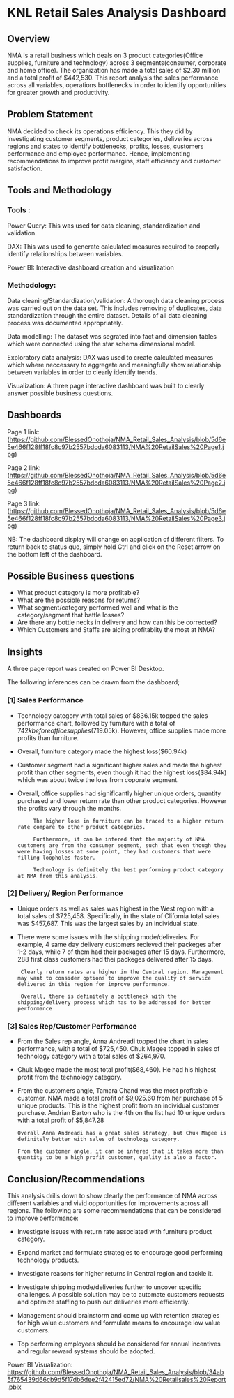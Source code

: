 # KNL Retail Sales Analysis Dashboard

## Overview

NMA is a retail business which deals on 3 product categories(Office supplies, furniture and technology) across 3 segments(consumer, corporate and home office). The organization has made a total sales of $2.30 million and a total profit of $442,530. This report analysis the sales performance across all variables, operations bottlenecks in order to identify opportunities for greater growth and productivity.


## Problem Statement

NMA decided to check its operations efficiency. This they did by investigating customer segments, product categories, deliveries across regions and states to identify bottlenecks, profits, losses, customers performance and employee performance. Hence, implementing recommendations to improve profit margins, staff efficiency and customer satisfaction. 

## Tools and Methodology
### Tools : 
Power Query: This was used for data cleaning, standardization and validation.

DAX: This was used to generate calculated measures required to properly identify relationships between variables.

Power BI: Interactive dashboard creation and visualization

### Methodology:
Data cleaning/Standardization/validation: A thorough data cleaning process was carried out on the data set. This includes removing of duplicates, data standardization through the entire dataset. Details of all data cleaning process was documented appropriately.

Data modelling: The dataset was segrated into fact and dimension tables which were connected using the star schema dimensional model.

Exploratory data analysis: DAX was used to create calculated measures which where neccessary to aggregate and meaningfully show relationship between variables in order to clearly identify trends.

Visualization: A three page interactive dashboard was built to clearly answer possible business questions.

## Dashboards

Page 1 link: (https://github.com/BlessedOnothoja/NMA_Retail_Sales_Analysis/blob/5d6e5e466f128ff18fc8c97b2557bdcda6083113/NMA%20RetailSales%20Page1.jpg)

Page 2 link:(https://github.com/BlessedOnothoja/NMA_Retail_Sales_Analysis/blob/5d6e5e466f128ff18fc8c97b2557bdcda6083113/NMA%20RetailSales%20Page2.jpg)

Page 3 link:(https://github.com/BlessedOnothoja/NMA_Retail_Sales_Analysis/blob/5d6e5e466f128ff18fc8c97b2557bdcda6083113/NMA%20RetailSales%20Page3.jpg)


NB: The dashboard display will change on application of different filters. To return back to status quo, simply hold Ctrl and click on the Reset arrow on the bottom left of the dashboard. 

## Possible Business questions

- What product category is more profitable?
- What are the possible reasons for returns?
- What segment/category performed well and what is the category/segment that battle losses?
- Are there any bottle necks in delivery and how can this be corrected?
- Which Customers and Staffs are aiding profitablity the most at NMA?
 



## Insights

A three page report was created on Power BI Desktop.

The following inferences can be drawn from the dashboard;

### [1] Sales Performance

- Technology category with total sales of $836.15k topped the sales performance chart, followed by furniture with a total of $742k before office supplies($719.05k). However, office supplies made more profits than furniture.
- Overall, furniture category made the highest loss($60.94k)
- Customer segment had a significant higher sales and made the highest profit than other segments, even though it had the highest loss($84.94k) which was about twice the loss from coporate segment.
- Overall, office supplies had significantly higher unique orders, quantity purchased and lower return rate than other product categories. However the profits vary through the months.

   


           The higher loss in furniture can be traced to a higher return rate compare to other product categories.

           Furthermore, it can be infered that the majority of NMA customers are from the consumer segment, such that even though they were having losses at some point, they had customers that were filling loopholes faster.

           Technology is definitely the best performing product category at NMA from this analysis.
           
### [2] Delivery/ Region Performance

 - Unique orders as well as sales was highest in the West region with a total sales of $725,458. Specifically, in the state of Clifornia total sales was $457,687. This was the largest sales by an individual state.
 - There were some issues with the shipping mode/deliveries. For example, 4 same day delivery customers recieved their packeges after 1-2 days, while 7 of them had their packages after 15 days. Furthermore, 288 first class customers had thei packeges delivered after 15 days.

 



        Clearly return rates are higher in the Central region. Management may want to consider options to improve the quality of service delivered in this region for improve performance.

        Overall, there is definitely a bottleneck with the shipping/delivery process which has to be addressed for better performance

  
  

 
  
  ### [3] Sales Rep/Customer Performance
  

- From the Sales rep angle, Anna Andreadi topped the chart in sales performance, with a total of $725,450. Chuk Magee topped in sales of technology category with a total sales of $264,970.

- Chuk Magee made the most total profit($68,460). He had his highest profit from the technology category.

- From the customers angle, Tamara Chand was the most profitable customer. NMA made a total profit of $9,025.60 from her purchase of 5 unique products. This is the highest profit from an individual customer purchase. Andrian Barton who is the 4th on the list had 10 unique orders with a total profit of $5,847.28


      Overall Anna Andreadi has a great sales strategy, but Chuk Magee is definitely better with sales of technology category.

      From the customer angle, it can be infered that it takes more than quantity to be a high profit customer, quality is also a factor.
            
## Conclusion/Recommendations
This analysis drills down to show clearly the performance of NMA across different variables and vivid opportunities for improvements across all regions. The following are some recommendations that can be considered to improve performance:

- Investigate issues with return rate associated with furniture product category.

- Expand market and formulate strategies to encourage good performing technology products.

- Investigate reasons for higher returns in Central region and tackle it.

- Investigate shipping mode/deliveries further to uncover specific challenges. A possible solution may be to automate customers requests and optimize staffing to push out deliveries more efficiently.

- Management should brainstorm and come up with retention strategies for high value customers and formulate means to encourage low value customers.

- Top performing employees should be considered for annual incentives and regular reward systems should be adopted.


Power BI Visualization: https://github.com/BlessedOnothoja/NMA_Retail_Sales_Analysis/blob/34ab5f765439d66cb9d5f17db6dee2f42415ed72/NMA%20Retailsales%20Report.pbix
